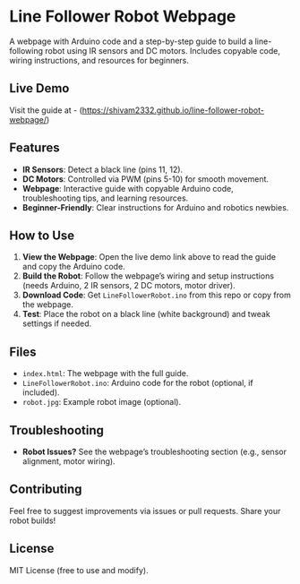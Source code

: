 # Line Follower Robot Webpage

A webpage with Arduino code and a step-by-step guide to build a line-following robot using IR sensors and DC motors. Includes copyable code, wiring instructions, and resources for beginners.

## Live Demo
Visit the guide at - (https://shivam2332.github.io/line-follower-robot-webpage/)
## Features
- **IR Sensors**: Detect a black line (pins 11, 12).
- **DC Motors**: Controlled via PWM (pins 5-10) for smooth movement.
- **Webpage**: Interactive guide with copyable Arduino code, troubleshooting tips, and learning resources.
- **Beginner-Friendly**: Clear instructions for Arduino and robotics newbies.

## How to Use
1. **View the Webpage**: Open the live demo link above to read the guide and copy the Arduino code.
2. **Build the Robot**: Follow the webpage’s wiring and setup instructions (needs Arduino, 2 IR sensors, 2 DC motors, motor driver).
3. **Download Code**: Get `LineFollowerRobot.ino` from this repo or copy from the webpage.
4. **Test**: Place the robot on a black line (white background) and tweak settings if needed.

## Files
- `index.html`: The webpage with the full guide.
- `LineFollowerRobot.ino`: Arduino code for the robot (optional, if included).
- `robot.jpg`: Example robot image (optional).

## Troubleshooting
- **Robot Issues?** See the webpage’s troubleshooting section (e.g., sensor alignment, motor wiring).

## Contributing
Feel free to suggest improvements via issues or pull requests. Share your robot builds!

## License
MIT License (free to use and modify).
